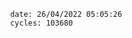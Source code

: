 

                date: 26/04/2022 05:05:26
                cycles: 103680

                         